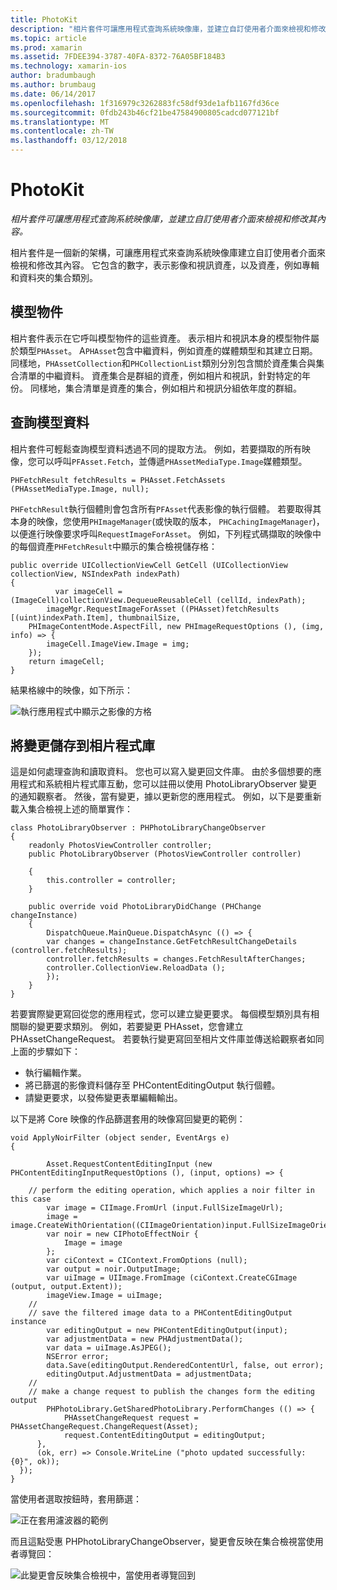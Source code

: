 ```yaml
---
title: PhotoKit
description: "相片套件可讓應用程式查詢系統映像庫，並建立自訂使用者介面來檢視和修改其內容。"
ms.topic: article
ms.prod: xamarin
ms.assetid: 7FDEE394-3787-40FA-8372-76A05BF184B3
ms.technology: xamarin-ios
author: bradumbaugh
ms.author: brumbaug
ms.date: 06/14/2017
ms.openlocfilehash: 1f316979c3262883fc58df93de1afb1167fd36ce
ms.sourcegitcommit: 0fdb243b46cf21be47584900805cadcd077121bf
ms.translationtype: MT
ms.contentlocale: zh-TW
ms.lasthandoff: 03/12/2018
---
```

# <a name="photokit"></a>PhotoKit

_相片套件可讓應用程式查詢系統映像庫，並建立自訂使用者介面來檢視和修改其內容。_

相片套件是一個新的架構，可讓應用程式來查詢系統映像庫建立自訂使用者介面來檢視和修改其內容。 它包含的數字，表示影像和視訊資產，以及資產，例如專輯和資料夾的集合類別。

## <a name="model-objects"></a>模型物件
相片套件表示在它呼叫模型物件的這些資產。 表示相片和視訊本身的模型物件屬於類型`PHAsset`。 A`PHAsset`包含中繼資料，例如資產的媒體類型和其建立日期。
同樣地，`PHAssetCollection`和`PHCollectionList`類別分別包含關於資產集合與集合清單的中繼資料。 資產集合是群組的資產，例如相片和視訊，針對特定的年份。 同樣地，集合清單是資產的集合，例如相片和視訊分組依年度的群組。

## <a name="querying-model-data"></a>查詢模型資料
相片套件可輕鬆查詢模型資料透過不同的提取方法。 例如，若要擷取的所有映像，您可以呼叫`PFAsset.Fetch`，並傳遞`PHAssetMediaType.Image`媒體類型。

    PHFetchResult fetchResults = PHAsset.FetchAssets (PHAssetMediaType.Image, null);

`PHFetchResult`執行個體則會包含所有`PFAsset`代表影像的執行個體。 若要取得其本身的映像，您使用`PHImageManager`(或快取的版本， `PHCachingImageManager`)，以便進行映像要求呼叫`RequestImageForAsset`。 例如，下列程式碼擷取的映像中的每個資產`PHFetchResult`中顯示的集合檢視儲存格：


    public override UICollectionViewCell GetCell (UICollectionView collectionView, NSIndexPath indexPath)
    {
              var imageCell = (ImageCell)collectionView.DequeueReusableCell (cellId, indexPath);
            imageMgr.RequestImageForAsset ((PHAsset)fetchResults [(uint)indexPath.Item], thumbnailSize,
        PHImageContentMode.AspectFill, new PHImageRequestOptions (), (img, info) => {
            imageCell.ImageView.Image = img;
        });
        return imageCell;
    }

結果格線中的映像，如下所示：

![](photokit-images/image4.png "執行應用程式中顯示之影像的方格")
 
## <a name="saving-changes-to-the-photo-library"></a>將變更儲存到相片程式庫

這是如何處理查詢和讀取資料。 您也可以寫入變更回文件庫。 由於多個想要的應用程式和系統相片程式庫互動，您可以註冊以使用 PhotoLibraryObserver 變更的通知觀察者。 然後，當有變更，據以更新您的應用程式。 例如，以下是要重新載入集合檢視上述的簡單實作：

    class PhotoLibraryObserver : PHPhotoLibraryChangeObserver
    {
        readonly PhotosViewController controller;
        public PhotoLibraryObserver (PhotosViewController controller)
        
        {
            this.controller = controller;
        }
    
        public override void PhotoLibraryDidChange (PHChange changeInstance)
        {
            DispatchQueue.MainQueue.DispatchAsync (() => {
            var changes = changeInstance.GetFetchResultChangeDetails (controller.fetchResults);
            controller.fetchResults = changes.FetchResultAfterChanges;
            controller.CollectionView.ReloadData ();
            });
        }
    }
    
若要實際變更寫回從您的應用程式，您可以建立變更要求。 每個模型類別具有相關聯的變更要求類別。 例如，若要變更 PHAsset，您會建立 PHAssetChangeRequest。 若要執行變更寫回至相片文件庫並傳送給觀察者如同上面的步驟如下：

-   執行編輯作業。
-   將已篩選的影像資料儲存至 PHContentEditingOutput 執行個體。
-   請變更要求，以發佈變更表單編輯輸出。

以下是將 Core 映像的作品篩選套用的映像寫回變更的範例：

    void ApplyNoirFilter (object sender, EventArgs e)
    {
            
            Asset.RequestContentEditingInput (new PHContentEditingInputRequestOptions (), (input, options) => {
            
        // perform the editing operation, which applies a noir filter in this case
            var image = CIImage.FromUrl (input.FullSizeImageUrl);
            image = image.CreateWithOrientation((CIImageOrientation)input.FullSizeImageOrientation);
            var noir = new CIPhotoEffectNoir {
                Image = image
            };
            var ciContext = CIContext.FromOptions (null);
            var output = noir.OutputImage;
            var uiImage = UIImage.FromImage (ciContext.CreateCGImage (output, output.Extent));
            imageView.Image = uiImage;
        //
        // save the filtered image data to a PHContentEditingOutput instance
            var editingOutput = new PHContentEditingOutput(input);
            var adjustmentData = new PHAdjustmentData();
            var data = uiImage.AsJPEG();
            NSError error;
            data.Save(editingOutput.RenderedContentUrl, false, out error);
            editingOutput.AdjustmentData = adjustmentData;
        //
        // make a change request to publish the changes form the editing output
            PHPhotoLibrary.GetSharedPhotoLibrary.PerformChanges (() => {
                PHAssetChangeRequest request = PHAssetChangeRequest.ChangeRequest(Asset);
                request.ContentEditingOutput = editingOutput;
          },
          (ok, err) => Console.WriteLine ("photo updated successfully: {0}", ok));
      });
    }
    
當使用者選取按鈕時，套用篩選：

![](photokit-images/image5.png "正在套用濾波器的範例")
 
而且這點受惠 PHPhotoLibraryChangeObserver，變更會反映在集合檢視當使用者導覽回：

![](photokit-images/image6.png "此變更會反映集合檢視中，當使用者導覽回到")
